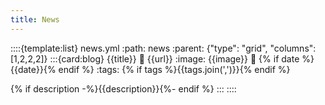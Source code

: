 ```yaml
---
title: News
---
```


::::{template:list} news.yml
:path: news
:parent: {"type": "grid", "columns": [1,2,2,2]}
:::{card:blog} {{title}}
:link: {{url}}
:image: {{image}}
:date: {% if date %}{{date}}{% endif %}
:tags: {% if tags %}{{tags.join(',')}}{% endif %}

{% if description -%}{{description}}{%- endif %}
:::
::::
